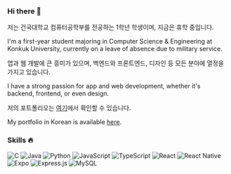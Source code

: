 ### Hi there 👋
저는 건국대학교 컴퓨터공학부를 전공하는 1학년 학생이며, 지금은 휴학 중입니다.

I'm a first-year student majoring in Computer Science & Engineering at Konkuk University, currently on a leave of absence due to military service.



앱과 웹 개발에 큰 흥미가 있으며, 백엔드와 프론트엔드, 디자인 등 모든 분야에 열정을 가지고 있습니다.

I have a strong passion for app and web development, whether it's backend, frontend, or even design.



저의 포트폴리오는 [여기](https://parkcoool.notion.site/115d6c788e5c4a689ee2c2c0ab6844e3?pvs=4)에서 확인할 수 있습니다.

My portfolio in Korean is available [here](https://parkcoool.notion.site/115d6c788e5c4a689ee2c2c0ab6844e3?pvs=4).


### Skills 🔥

![C](https://img.shields.io/badge/c-%2300599C.svg?style=for-the-badge&logo=c&logoColor=white)
![Java](https://img.shields.io/badge/java-%23ED8B00.svg?style=for-the-badge&logo=openjdk&logoColor=white)
![Python](https://img.shields.io/badge/python-3670A0?style=for-the-badge&logo=python&logoColor=ffdd54)
![JavaScript](https://img.shields.io/badge/javascript-%23323330.svg?style=for-the-badge&logo=javascript&logoColor=%23F7DF1E)
![TypeScript](https://img.shields.io/badge/typescript-%23007ACC.svg?style=for-the-badge&logo=typescript&logoColor=white)
![React](https://img.shields.io/badge/react-%2320232a.svg?style=for-the-badge&logo=react&logoColor=%2361DAFB)
![React Native](https://img.shields.io/badge/react_native-%2320232a.svg?style=for-the-badge&logo=react&logoColor=%2361DAFB)
![Expo](https://img.shields.io/badge/expo-1C1E24?style=for-the-badge&logo=expo&logoColor=#D04A37)
![Express.js](https://img.shields.io/badge/express.js-%23404d59.svg?style=for-the-badge&logo=express&logoColor=%2361DAFB)
![MySQL](https://img.shields.io/badge/mysql-%2300f.svg?style=for-the-badge&logo=mysql&logoColor=white)
